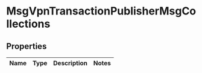 
# MsgVpnTransactionPublisherMsgCollections

## Properties
Name | Type | Description | Notes
------------ | ------------- | ------------- | -------------



